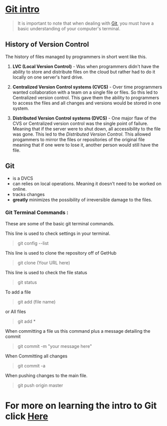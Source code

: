 # [Git intro](https://blog.udemy.com/git-tutorial-a-comprehensive-guide/)

>It is important to note that when dealing with [Git](https://blog.udemy.com/git-tutorial-a-comprehensive-guide/), you must have a basic understanding of your computer's terminal. 

## History of Version Control

The history of files managed by programmers in short went like this. 

1. **LVC (Local Version Control)** - Was when programmers didn't have the ability to store and distribute files on the cloud but rather had to do it locally on one server's hard drive.

2. **Centralized Version Control systems (CVCS)** - Over time programmers wanted collaboration with a team on a single file or files. So this led to Centralized version control. This gave them the ability to programmers to access the files and all changes and versions would be stored in one system.

3. **Distributed Version Control systems (DVCS)** - One major flaw of the CVS or Centralized version control was the single point of failure. Meaning that if the server were to shut down, all accessibility to the file was gone. This led to the *Distributed Version Control*. This allowed progammers to mirror the files or repositories of the original file meaning that if one were to lose it, another person would still have the file.

## Git 
- is a DVCS
- can relies on local operations. Meaning it doesn't need to be worked on online. 
- tracks changes
- **greatly** minimizes the possibility of irreversible damage to the files.

### Git Terminal Commands :

These are some of the basic git terminal commands.

This line is used to check settings in your terminal.

> git config --list

This line is used to clone the repository off of GetHub

> git clone (Your URL here)

This line is used to check the file status

> git status

To add a file 
> git add (file name)

or All files

> git add *

When committing a file us this command plus a message detailing the commit

> git commit -m "your message here"

When Committing all changes 
> git commit -a

When pushing changes to the main file. 

> git push origin master

# For more on learning the intro to Git click [Here](https://blog.udemy.com/git-tutorial-a-comprehensive-guide/)


